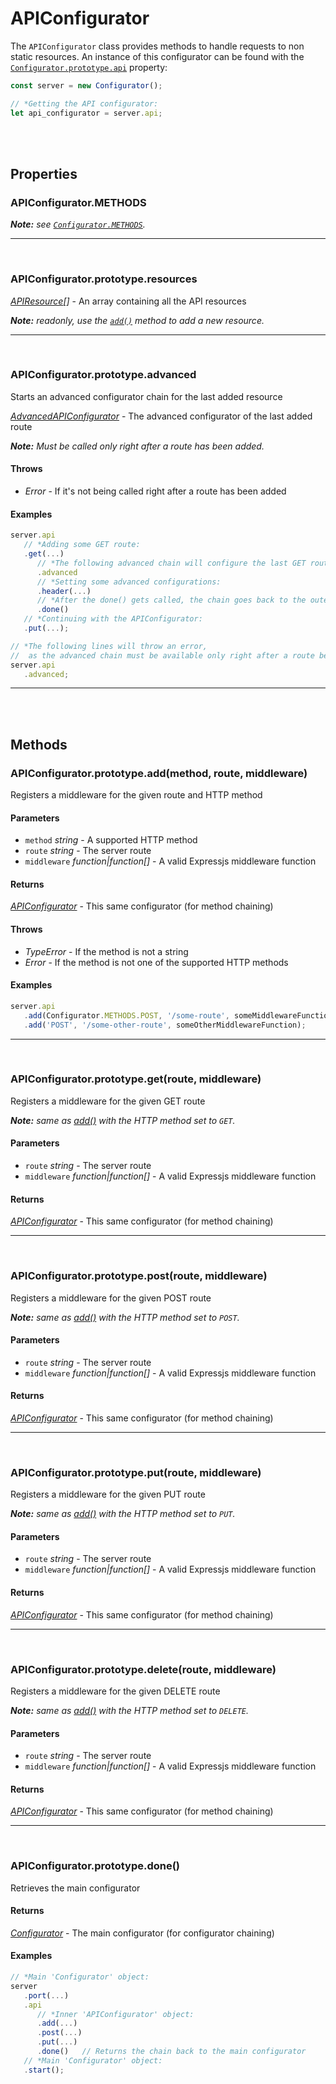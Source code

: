 # APIConfigurator

The `APIConfigurator` class provides methods to handle requests to non static resources. An instance of this configurator can be found with the [`Configurator.prototype.api`](configurator.md#configuratorprototypeapi) property:

```javascript
const server = new Configurator();

// *Getting the API configurator:
let api_configurator = server.api;
```

<br><br>

## Properties

### APIConfigurator.METHODS

_**Note:** see_ [_`Configurator.METHODS`_](configurator.md#configuratormethods)_._

***

<br>

### APIConfigurator.prototype.resources

[_APIResource_](api-resource.md)_[]_ \- An array containing all the API resources

_**Note:** readonly, use the_ [_`add()`_](#apiconfiguratorprototypeaddmethod-route-middleware) _method to add a new resource._

***

<br>

### APIConfigurator.prototype.advanced

Starts an advanced configurator chain for the last added resource

[_AdvancedAPIConfigurator_](advanced-api-configurator.md) \- The advanced configurator of the last added route

_**Note:** Must be called only right after a route has been added._

#### Throws

- _Error_ \- If it's not being called right after a route has been added

#### Examples

```javascript
server.api
   // *Adding some GET route:
   .get(...)
      // *The following advanced chain will configure the last GET route:
      .advanced
      // *Setting some advanced configurations:
      .header(...)
      // *After the done() gets called, the chain goes back to the outer configurator again:
      .done()
   // *Continuing with the APIConfigurator:
   .put(...);

// *The following lines will throw an error,
//  as the advanced chain must be available only right after a route been added:
server.api
   .advanced;
```

***

<br><br>

## Methods

### APIConfigurator.prototype.add(method, route, middleware)

Registers a middleware for the given route and HTTP method

#### Parameters

- `method` _string_ \- A supported HTTP method
- `route` _string_ \- The server route
- `middleware` _function|function[]_ \- A valid Expressjs middleware function

#### Returns

[_APIConfigurator_](#) \- This same configurator (for method chaining)

#### Throws

- _TypeError_ \- If the method is not a string
- _Error_ \- If the method is not one of the supported HTTP methods

#### Examples

```javascript
server.api
   .add(Configurator.METHODS.POST, '/some-route', someMiddlewareFunction)
   .add('POST', '/some-other-route', someOtherMiddlewareFunction);
```

***

<br>

### APIConfigurator.prototype.get(route, middleware)

Registers a middleware for the given GET route

_**Note:** same as [add()](#apiconfiguratorprototypeaddmethod-route-middleware) with the HTTP method set to `GET`._

#### Parameters

- `route` _string_ \- The server route
- `middleware` _function|function[]_ \- A valid Expressjs middleware function

#### Returns

[_APIConfigurator_](#) \- This same configurator (for method chaining)

***

<br>

### APIConfigurator.prototype.post(route, middleware)

Registers a middleware for the given POST route

_**Note:** same as [add()](#apiconfiguratorprototypeaddmethod-route-middleware) with the HTTP method set to `POST`._

#### Parameters

- `route` _string_ \- The server route
- `middleware` _function|function[]_ \- A valid Expressjs middleware function

#### Returns

[_APIConfigurator_](#) \- This same configurator (for method chaining)

***

<br>

### APIConfigurator.prototype.put(route, middleware)

Registers a middleware for the given PUT route

_**Note:** same as [add()](#apiconfiguratorprototypeaddmethod-route-middleware) with the HTTP method set to `PUT`._

#### Parameters

- `route` _string_ \- The server route
- `middleware` _function|function[]_ \- A valid Expressjs middleware function

#### Returns

[_APIConfigurator_](#) \- This same configurator (for method chaining)

***

<br>

### APIConfigurator.prototype.delete(route, middleware)

Registers a middleware for the given DELETE route

_**Note:** same as [add()](#apiconfiguratorprototypeaddmethod-route-middleware) with the HTTP method set to `DELETE`._

#### Parameters

- `route` _string_ \- The server route
- `middleware` _function|function[]_ \- A valid Expressjs middleware function

#### Returns

[_APIConfigurator_](#) \- This same configurator (for method chaining)

***

<br>

### APIConfigurator.prototype.done()

Retrieves the main configurator

#### Returns

[_Configurator_](configurator.md) \- The main configurator (for configurator chaining)

#### Examples

```javascript
// *Main 'Configurator' object:
server
   .port(...)
   .api
      // *Inner 'APIConfigurator' object:
      .add(...)
      .post(...)
      .put(...)
      .done()   // Returns the chain back to the main configurator
   // *Main 'Configurator' object:
   .start();
```
